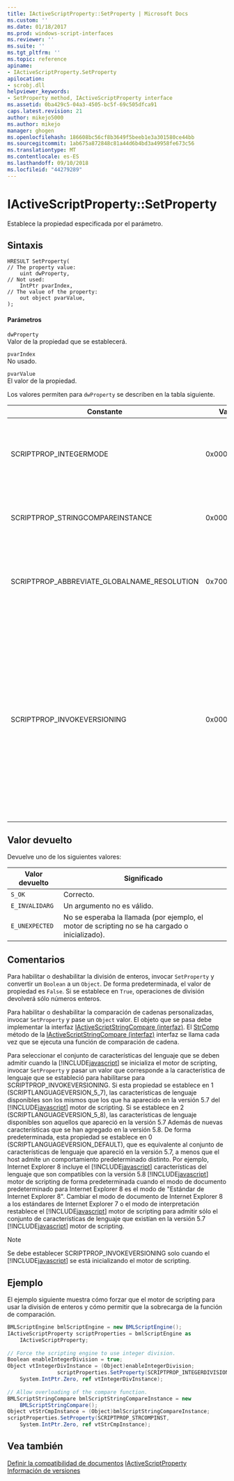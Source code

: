 ```yaml
---
title: IActiveScriptProperty::SetProperty | Microsoft Docs
ms.custom: ''
ms.date: 01/18/2017
ms.prod: windows-script-interfaces
ms.reviewer: ''
ms.suite: ''
ms.tgt_pltfrm: ''
ms.topic: reference
apiname:
- IActiveScriptProperty.SetProperty
apilocation:
- scrobj.dll
helpviewer_keywords:
- SetProperty method, IActiveScriptProperty interface
ms.assetid: 0ba429c5-04a3-4505-bc5f-69c505dfca91
caps.latest.revision: 21
author: mikejo5000
ms.author: mikejo
manager: ghogen
ms.openlocfilehash: 186608bc56cf8b3649f5beeb1e3a301580ce44bb
ms.sourcegitcommit: 1ab675a872848c81a44d6b4bd3a49958fe673c56
ms.translationtype: MT
ms.contentlocale: es-ES
ms.lasthandoff: 09/10/2018
ms.locfileid: "44279289"
---
```

# <a name="iactivescriptpropertysetproperty"></a>IActiveScriptProperty::SetProperty
Establece la propiedad especificada por el parámetro.  
  
## <a name="syntax"></a>Sintaxis  
  
```  
HRESULT SetProperty(  
// The property value:  
    uint dwProperty,    
// Not used:   
    IntPtr pvarIndex,    
// The value of the property:   
    out object pvarValue,    
);  
```  
  
#### <a name="parameters"></a>Parámetros  
 `dwProperty`  
 Valor de la propiedad que se establecerá.  
  
 `pvarIndex`  
 No usado.  
  
 `pvarValue`  
 El valor de la propiedad.  
  
 Los valores permiten para `dwProperty` se describen en la tabla siguiente.  
  
|Constante|Valor|Significado|  
|--------------|-----------|-------------|  
|SCRIPTPROP_INTEGERMODE|0x00003000|Fuerza el motor de scripting que se divide en modo de entero en lugar del modo de punto flotante. El valor predeterminado es `False`.|  
|SCRIPTPROP_STRINGCOMPAREINSTANCE|0x00003001|Permite que la función de comparación de cadena del motor de scripting que se debe reemplazar.|  
|SCRIPTPROP_ABBREVIATE_GLOBALNAME_RESOLUTION|0x70000002|Notifica al motor de scripting que no existen ningún otros motores de secuencias de comandos para contribuir al objeto global.|  
|SCRIPTPROP_INVOKEVERSIONING|0x00004000|Fuerza el [!INCLUDE[javascript](../../javascript/includes/javascript-md.md)] motor de scripting para seleccionar un conjunto de características del lenguaje que se deben admitir. El conjunto predeterminado de las características de lenguaje admitidas por la [!INCLUDE[javascript](../../javascript/includes/javascript-md.md)] es equivalente al conjunto de características de lenguaje que apareció en la versión 5.7 del motor de scripting el [!INCLUDE[javascript](../../javascript/includes/javascript-md.md)] motor de scripting.|  
  
## <a name="return-value"></a>Valor devuelto  
 Devuelve uno de los siguientes valores:  
  
|Valor devuelto|Significado|  
|------------------|-------------|  
|`S_OK`|Correcto.|  
|`E_INVALIDARG`|Un argumento no es válido.|  
|`E_UNEXPECTED`|No se esperaba la llamada (por ejemplo, el motor de scripting no se ha cargado o inicializado).|  
  
## <a name="remarks"></a>Comentarios  
 Para habilitar o deshabilitar la división de enteros, invocar `SetProperty` y convertir un `Boolean` a un `Object`. De forma predeterminada, el valor de propiedad es `False`. Si se establece en `True`, operaciones de división devolverá sólo números enteros.  
  
 Para habilitar o deshabilitar la comparación de cadenas personalizadas, invocar `SetProperty` y pase un `Object` valor. El objeto que se pasa debe implementar la interfaz [IActiveScriptStringCompare (interfaz)](../../winscript/reference/iactivescriptstringcompare-interface.md). El [StrComp](../../winscript/reference/iactivescriptstringcompare-strcomp.md) método de la [IActiveScriptStringCompare (interfaz)](../../winscript/reference/iactivescriptstringcompare-interface.md) interfaz se llama cada vez que se ejecuta una función de comparación de cadena.  
  
 Para seleccionar el conjunto de características del lenguaje que se deben admitir cuando la [!INCLUDE[javascript](../../javascript/includes/javascript-md.md)] se inicializa el motor de scripting, invocar `SetProperty` y pasar un valor que corresponde a la característica de lenguaje que se estableció para habilitarse para SCRIPTPROP_INVOKEVERSIONING. Si esta propiedad se establece en 1 (SCRIPTLANGUAGEVERSION_5_7), las características de lenguaje disponibles son los mismos que los que ha aparecido en la versión 5.7 del [!INCLUDE[javascript](../../javascript/includes/javascript-md.md)] motor de scripting. Si se establece en 2 (SCRIPTLANGUAGEVERSION_5_8), las características de lenguaje disponibles son aquellos que apareció en la versión 5.7 Además de nuevas características que se han agregado en la versión 5.8. De forma predeterminada, esta propiedad se establece en 0 (SCRIPTLANGUAGEVERSION_DEFAULT), que es equivalente al conjunto de características de lenguaje que apareció en la versión 5.7, a menos que el host admite un comportamiento predeterminado distinto. Por ejemplo, Internet Explorer 8 incluye el [!INCLUDE[javascript](../../javascript/includes/javascript-md.md)] características del lenguaje que son compatibles con la versión 5.8 [!INCLUDE[javascript](../../javascript/includes/javascript-md.md)] motor de scripting de forma predeterminada cuando el modo de documento predeterminado para Internet Explorer 8 es el modo de "Estándar de Internet Explorer 8". Cambiar el modo de documento de Internet Explorer 8 a los estándares de Internet Explorer 7 o el modo de interpretación restablece el [!INCLUDE[javascript](../../javascript/includes/javascript-md.md)] motor de scripting para admitir sólo el conjunto de características de lenguaje que existían en la versión 5.7 [!INCLUDE[javascript](../../javascript/includes/javascript-md.md)] motor de scripting.  
  
> [!NOTE]
>  Se debe establecer SCRIPTPROP_INVOKEVERSIONING solo cuando el [!INCLUDE[javascript](../../javascript/includes/javascript-md.md)] se está inicializando el motor de scripting.  
  
## <a name="example"></a>Ejemplo  
 El ejemplo siguiente muestra cómo forzar que el motor de scripting para usar la división de enteros y cómo permitir que la sobrecarga de la función de comparación.  
  
```c#  
BMLScriptEngine bmlScriptEngine = new BMLScriptEngine();  
IActiveScriptProperty scriptProperties = bmlScriptEngine as   
    IActiveScriptProperty;  
  
// Force the scripting engine to use integer division.  
Boolean enableIntegerDivision = true;  
Object vtIntegerDivInstance = (Object)enableIntegerDivision;  
                scriptProperties.SetProperty(SCRIPTPROP_INTEGERDIVISION,   
    System.IntPtr.Zero, ref vtIntegerDivInstance);  
  
// Allow overloading of the compare function.  
BMLScriptStringCompare bmlScriptStringCompareInstance = new   
    BMLScriptStringCompare();  
Object vtStrCmpInstance = (Object)bmlScriptStringCompareInstance;  
scriptProperties.SetProperty(SCRIPTPROP_STRCOMPINST,   
    System.IntPtr.Zero, ref vtStrCmpInstance);  
```  
  
## <a name="see-also"></a>Vea también  
 [Definir la compatibilidad de documentos](https://docs.microsoft.com/previous-versions/windows/internet-explorer/ie-developer/compatibility/cc288325(v=vs.85))   
 [IActiveScriptProperty](../../winscript/reference/iactivescriptproperty.md)   
 [Información de versiones](../../javascript/reference/javascript-version-information.md)